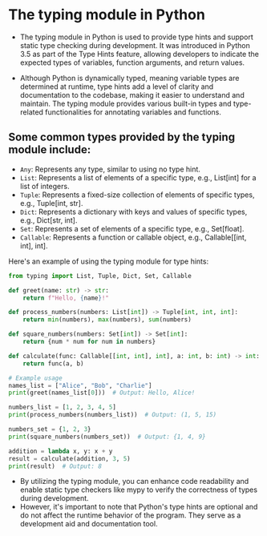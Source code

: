 # The typing module in Python
- The typing module in Python is used to provide type hints and support static type checking during development. It was introduced in Python 3.5 as part of the Type Hints feature, allowing developers to indicate the expected types of variables, function arguments, and return values.

- Although Python is dynamically typed, meaning variable types are determined at runtime, type hints add a level of clarity and documentation to the codebase, making it easier to understand and maintain. The typing module provides various built-in types and type-related functionalities for annotating variables and functions.

## Some common types provided by the typing module include:

- `Any`: Represents any type, similar to using no type hint.
- `List`: Represents a list of elements of a specific type, e.g., List[int] for a list of integers.
- `Tuple`: Represents a fixed-size collection of elements of specific types, e.g., Tuple[int, str].
- `Dict`: Represents a dictionary with keys and values of specific types, e.g., Dict[str, int].
- `Set`: Represents a set of elements of a specific type, e.g., Set[float].
- `Callable`: Represents a function or callable object, e.g., Callable[[int, int], int].

Here's an example of using the typing module for type hints:
```python
from typing import List, Tuple, Dict, Set, Callable

def greet(name: str) -> str:
    return f"Hello, {name}!"

def process_numbers(numbers: List[int]) -> Tuple[int, int, int]:
    return min(numbers), max(numbers), sum(numbers)

def square_numbers(numbers: Set[int]) -> Set[int]:
    return {num * num for num in numbers}

def calculate(func: Callable[[int, int], int], a: int, b: int) -> int:
    return func(a, b)

# Example usage
names_list = ["Alice", "Bob", "Charlie"]
print(greet(names_list[0]))  # Output: Hello, Alice!

numbers_list = [1, 2, 3, 4, 5]
print(process_numbers(numbers_list))  # Output: (1, 5, 15)

numbers_set = {1, 2, 3}
print(square_numbers(numbers_set))  # Output: {1, 4, 9}

addition = lambda x, y: x + y
result = calculate(addition, 3, 5)
print(result)  # Output: 8
```

- By utilizing the typing module, you can enhance code readability and enable static type checkers like mypy to verify the correctness of types during development.
- However, it's important to note that Python's type hints are optional and do not affect the runtime behavior of the program. They serve as a development aid and documentation tool.
